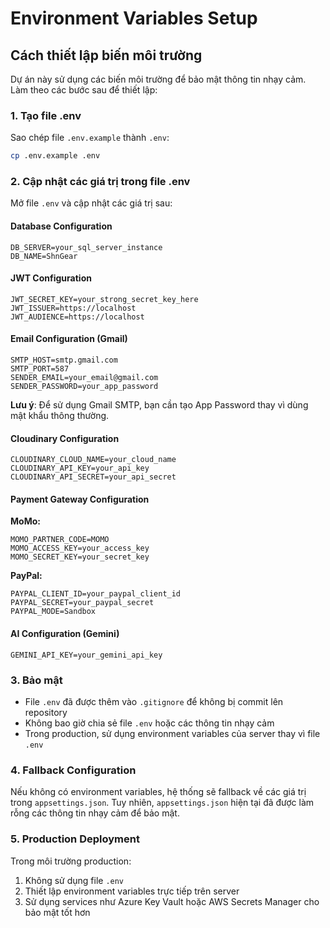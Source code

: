 # Environment Variables Setup

## Cách thiết lập biến môi trường

Dự án này sử dụng các biến môi trường để bảo mật thông tin nhạy cảm. Làm theo các bước sau để thiết lập:

### 1. Tạo file .env

Sao chép file `.env.example` thành `.env`:

```bash
cp .env.example .env
```

### 2. Cập nhật các giá trị trong file .env

Mở file `.env` và cập nhật các giá trị sau:

#### Database Configuration

```
DB_SERVER=your_sql_server_instance
DB_NAME=ShnGear
```

#### JWT Configuration

```
JWT_SECRET_KEY=your_strong_secret_key_here
JWT_ISSUER=https://localhost
JWT_AUDIENCE=https://localhost
```

#### Email Configuration (Gmail)

```
SMTP_HOST=smtp.gmail.com
SMTP_PORT=587
SENDER_EMAIL=your_email@gmail.com
SENDER_PASSWORD=your_app_password
```

**Lưu ý**: Để sử dụng Gmail SMTP, bạn cần tạo App Password thay vì dùng mật khẩu thông thường.

#### Cloudinary Configuration

```
CLOUDINARY_CLOUD_NAME=your_cloud_name
CLOUDINARY_API_KEY=your_api_key
CLOUDINARY_API_SECRET=your_api_secret
```

#### Payment Gateway Configuration

**MoMo:**

```
MOMO_PARTNER_CODE=MOMO
MOMO_ACCESS_KEY=your_access_key
MOMO_SECRET_KEY=your_secret_key
```

**PayPal:**

```
PAYPAL_CLIENT_ID=your_paypal_client_id
PAYPAL_SECRET=your_paypal_secret
PAYPAL_MODE=Sandbox
```

#### AI Configuration (Gemini)

```
GEMINI_API_KEY=your_gemini_api_key
```

### 3. Bảo mật

- File `.env` đã được thêm vào `.gitignore` để không bị commit lên repository
- Không bao giờ chia sẻ file `.env` hoặc các thông tin nhạy cảm
- Trong production, sử dụng environment variables của server thay vì file `.env`

### 4. Fallback Configuration

Nếu không có environment variables, hệ thống sẽ fallback về các giá trị trong `appsettings.json`. Tuy nhiên, `appsettings.json` hiện tại đã được làm rỗng các thông tin nhạy cảm để bảo mật.

### 5. Production Deployment

Trong môi trường production:

1. Không sử dụng file `.env`
2. Thiết lập environment variables trực tiếp trên server
3. Sử dụng services như Azure Key Vault hoặc AWS Secrets Manager cho bảo mật tốt hơn
